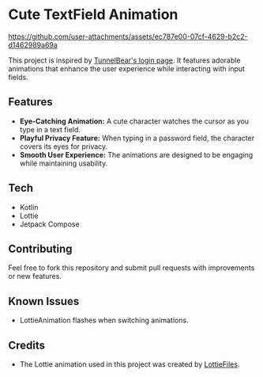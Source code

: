# Cute TextField Animation

https://github.com/user-attachments/assets/ec787e00-07cf-4629-b2c2-d1462989a69a


This project is inspired by [TunnelBear's login page](https://www.tunnelbear.com/account/login). It features adorable animations that enhance the user experience while interacting with input fields.

## Features
- **Eye-Catching Animation:** A cute character watches the cursor as you type in a text field.
- **Playful Privacy Feature:** When typing in a password field, the character covers its eyes for privacy.
- **Smooth User Experience:** The animations are designed to be engaging while maintaining usability.

## Tech
- Kotlin
- Lottie
- Jetpack Compose

## Contributing
Feel free to fork this repository and submit pull requests with improvements or new features.


## Known Issues
- LottieAnimation flashes when switching animations.

## Credits
- The Lottie animation used in this project was created by [LottieFiles](https://lottiefiles.com).  
